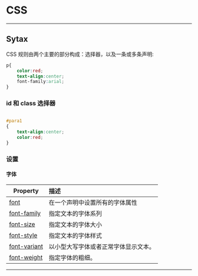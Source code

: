 # CSS

---

## Sytax

CSS 规则由两个主要的部分构成：选择器，以及一条或多条声明:

```css
p{
    color:red;
    text-align:center;
    font-family:arial;
}
```



### id 和 class 选择器

```css

#para1
{
    text-align:center;
    color:red;
}

```

### 设置

#### 字体

| Property                                                                | 描述                 |
| ----------------------------------------------------------------------- |:------------------ |
| [font](https://www.runoob.com/cssref/pr-font-font.html)                 | 在一个声明中设置所有的字体属性    |
| [font-family](https://www.runoob.com/cssref/pr-font-font-family.html)   | 指定文本的字体系列          |
| [font-size](https://www.runoob.com/cssref/pr-font-font-size.html)       | 指定文本的字体大小          |
| [font-style](https://www.runoob.com/cssref/pr-font-font-style.html)     | 指定文本的字体样式          |
| [font-variant](https://www.runoob.com/cssref/pr-font-font-variant.html) | 以小型大写字体或者正常字体显示文本。 |
| [font-weight](https://www.runoob.com/cssref/pr-font-weight.html)        | 指定字体的粗细。           |





---
